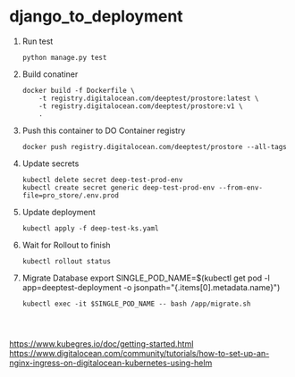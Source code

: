 # django_to_deployment

1. Run test
    ```
    python manage.py test
    ```

2. Build conatiner
    ```
    docker build -f Dockerfile \
        -t registry.digitalocean.com/deeptest/prostore:latest \
        -t registry.digitalocean.com/deeptest/prostore:v1 \
        .
    ```
3. Push this container to DO Container registry
    ```
    docker push registry.digitalocean.com/deeptest/prostore --all-tags
    ```
4. Update secrets

    ```
    kubectl delete secret deep-test-prod-env
    kubectl create secret generic deep-test-prod-env --from-env-file=pro_store/.env.prod
    ```
5. Update deployment

    ```
    kubectl apply -f deep-test-ks.yaml
    ```
6. Wait for Rollout to finish
    ```
    kubectl rollout status 
    ```
7. Migrate Database
    export SINGLE_POD_NAME=$(kubectl get pod -l app=deeptest-deployment -o jsonpath="{.items[0].metadata.name}")
    ```
    kubectl exec -it $SINGLE_POD_NAME -- bash /app/migrate.sh




https://www.kubegres.io/doc/getting-started.html
https://www.digitalocean.com/community/tutorials/how-to-set-up-an-nginx-ingress-on-digitalocean-kubernetes-using-helm

